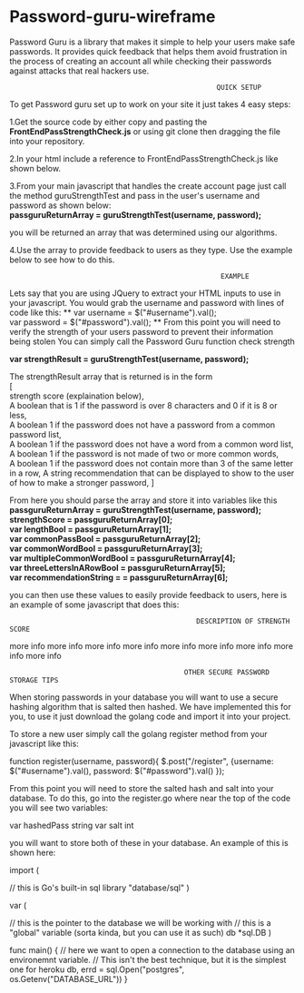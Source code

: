# Password-guru-wireframe
Password Guru is a library that makes it simple to help your users make safe passwords. It provides quick feedback that helps them avoid frustration in the process of creating an account all while checking their passwords against attacks that real hackers use. 

                                                       QUICK SETUP
To get Password guru set up to work on your site it just takes 4 easy steps:

1.Get the source code by either copy and pasting the **FrontEndPassStrengthCheck.js** or using git clone then dragging the file into your repository.


2.In your html include a reference to  FrontEndPassStrengthCheck.js like shown below.                                                 
**<script src="FrontEndPassStrengthCheck.js"></script>**

3.From your main javascript that handles the create account page just call the method guruStrengthTest and pass in the user's username and password as shown below:                                                                                                   
**passguruReturnArray = guruStrengthTest(username, password);**

you will be returned an array that was determined using our algorithms. 

4.Use the array to provide feedback to users as they type. Use the example below to see how to do this.

                                                        EXAMPLE

Lets say that you are using JQuery to extract your HTML inputs to use in your javascript.
You would grab the username and password with lines of code like this:
**
  var username = $("#username").val();                                                                                    
  var password = $("#password").val();
**
From this point you will need to verify the strength of your users password to prevent their information being stolen
You can simply call the Password Guru function check strength                                                                          

**var strengthResult = guruStrengthTest(username, password);**
  
The strengthResult array that is returned is in the form                                                                          
[                                                                                                                                 
strength score (explaination below),                                                                                   
A boolean that is 1 if the password is over 8 characters and 0 if it is 8 or less,                                 
A boolean 1 if the password does not have a password from a common password list,                             
A boolean 1 if the password does not have a word from a common word list,                                                     
A boolean 1 if the password is not made of two or more common words,                                                              
A boolean 1 if the password does not contain more than 3 of the same letter in a row,
A string recommendation that can be displayed to show to the user of how to make a stronger password,
]                                                                          

From here you should parse the array and store it into variables like this                                        
**passguruReturnArray = guruStrengthTest(username, password);**                                                                         
**strengthScore = passguruReturnArray[0];**                                                                                     
**var lengthBool = passguruReturnArray[1];**                                                                             
**var commonPassBool = passguruReturnArray[2];**                                                                                
**var commonWordBool = passguruReturnArray[3];**                                                                                   
**var multipleCommonWordBool = passguruReturnArray[4];**                                                         
**var threeLettersInARowBool = passguruReturnArray[5];**                                                             
**var recommendationString = = passguruReturnArray[6];**                                     

you can then use these values to easily provide feedback to users, here is an example of some javascript that does this:


                                                 


                                                  DESCRIPTION OF STRENGTH SCORE
more info
more info
more info
more info
more info
more info
more info
more info
more info


                                               OTHER SECURE PASSWORD STORAGE TIPS
When storing passwords in your database you will want to use a secure hashing algorithm that is salted then hashed.
We have implemented this for you, to use it just download the golang code and import it into your project.

To store a new user simply call the golang register method from your javascript like this:

function register(username, password){
    $.post("/register", {username: $("#username").val(), password: $("#password").val()
    });


From this point you will need to store the salted hash and salt into your database.
To do this, go into the register.go where near the top of the code you will see two variables:


var hashedPass string
var salt int

you will want to store both of these in your database. An example of this is shown here:

import (

   // this is Go's built-in sql library
   "database/sql"
)

var (

   // this is the pointer to the database we will be working with
   // this is a "global" variable (sorta kinda, but you can use it as such)
   db *sql.DB
)

func main() {
    // here we want to open a connection to the database using an environemnt variable.
    // This isn't the best technique, but it is the simplest one for heroku
    db, errd = sql.Open("postgres", os.Getenv("DATABASE_URL"))
}
